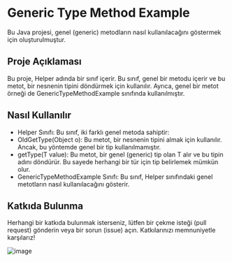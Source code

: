 # Generic Type Method Example
Bu Java projesi, genel (generic) metodların nasıl kullanılacağını göstermek için oluşturulmuştur.

## Proje Açıklaması
Bu proje, Helper adında bir sınıf içerir. Bu sınıf, genel bir metodu içerir ve bu metot, bir nesnenin tipini döndürmek için kullanılır. Ayrıca, genel bir metot örneği de GenericTypeMethodExample sınıfında kullanılmıştır.

## Nasıl Kullanılır
- Helper Sınıfı: Bu sınıf, iki farklı genel metoda sahiptir:
- OldGetType(Object o): Bu metot, bir nesnenin tipini almak için kullanılır. Ancak, bu yöntemde genel bir tip kullanılmamıştır.
- getType(T value): Bu metot, bir genel (generic) tip olan T alır ve bu tipin adını döndürür. Bu sayede herhangi bir tür için tip belirlemek mümkün olur.
- GenericTypeMethodExample Sınıfı: Bu sınıf, Helper sınıfındaki genel metotların nasıl kullanılacağını gösterir.

## Katkıda Bulunma
Herhangi bir katkıda bulunmak isterseniz, lütfen bir çekme isteği (pull request) gönderin veya bir sorun (issue) açın. Katkılarınızı memnuniyetle karşılarız!



![image](https://github.com/esmanur-karatas/JavaGenericsExample/assets/83882274/8d0479e7-15b7-4a76-a8f7-8108a38caf22)
